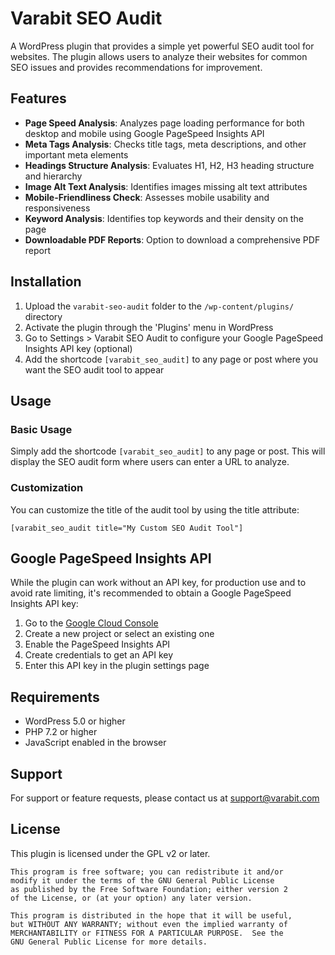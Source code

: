 # Varabit SEO Audit

A WordPress plugin that provides a simple yet powerful SEO audit tool for websites. The plugin allows users to analyze their websites for common SEO issues and provides recommendations for improvement.

## Features

- **Page Speed Analysis**: Analyzes page loading performance for both desktop and mobile using Google PageSpeed Insights API
- **Meta Tags Analysis**: Checks title tags, meta descriptions, and other important meta elements
- **Headings Structure Analysis**: Evaluates H1, H2, H3 heading structure and hierarchy
- **Image Alt Text Analysis**: Identifies images missing alt text attributes
- **Mobile-Friendliness Check**: Assesses mobile usability and responsiveness
- **Keyword Analysis**: Identifies top keywords and their density on the page
- **Downloadable PDF Reports**: Option to download a comprehensive PDF report

## Installation

1. Upload the `varabit-seo-audit` folder to the `/wp-content/plugins/` directory
2. Activate the plugin through the 'Plugins' menu in WordPress
3. Go to Settings > Varabit SEO Audit to configure your Google PageSpeed Insights API key (optional)
4. Add the shortcode `[varabit_seo_audit]` to any page or post where you want the SEO audit tool to appear

## Usage

### Basic Usage

Simply add the shortcode `[varabit_seo_audit]` to any page or post. This will display the SEO audit form where users can enter a URL to analyze.

### Customization

You can customize the title of the audit tool by using the title attribute:

```
[varabit_seo_audit title="My Custom SEO Audit Tool"]
```

## Google PageSpeed Insights API

While the plugin can work without an API key, for production use and to avoid rate limiting, it's recommended to obtain a Google PageSpeed Insights API key:

1. Go to the [Google Cloud Console](https://console.cloud.google.com/)
2. Create a new project or select an existing one
3. Enable the PageSpeed Insights API
4. Create credentials to get an API key
5. Enter this API key in the plugin settings page

## Requirements

- WordPress 5.0 or higher
- PHP 7.2 or higher
- JavaScript enabled in the browser

## Support

For support or feature requests, please contact us at support@varabit.com

## License

This plugin is licensed under the GPL v2 or later.

```
This program is free software; you can redistribute it and/or
modify it under the terms of the GNU General Public License
as published by the Free Software Foundation; either version 2
of the License, or (at your option) any later version.

This program is distributed in the hope that it will be useful,
but WITHOUT ANY WARRANTY; without even the implied warranty of
MERCHANTABILITY or FITNESS FOR A PARTICULAR PURPOSE.  See the
GNU General Public License for more details.
```